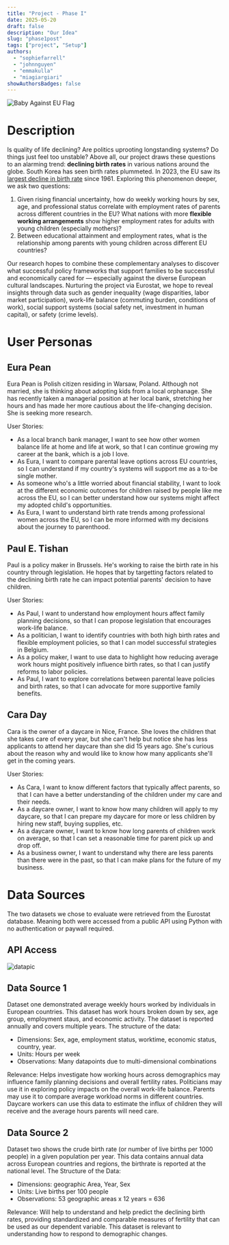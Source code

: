 ```yaml
---
title: "Project - Phase I"
date: 2025-05-20
draft: false
description: "Our Idea"
slug: "phase1post"
tags: ["project", "Setup"]
authors:
  - "sophiefarrell"
  - "johnnguyen"
  - "emmakulla"
  - "miagiargiari"
showAuthorsBadges: false
---
```


![Baby Against EU Flag](https://encrypted-tbn0.gstatic.com/images?q=tbn:ANd9GcRYTFh9IKUTedGHA0wAe1EPjhTrtf_WCVADOw&s)


# Description

Is quality of life declining? Are politics uprooting longstanding systems? Do things just feel too unstable? Above all, our project draws these questions to an alarming trend: **declining birth rates** in various nations around the globe. South Korea has seen birth rates plummeted. In 2023, the EU saw its [largest decline in birth rate](https://ec.europa.eu/eurostat/web/products-eurostat-news/w/ddn-20250307-1#:~:text=In%202023%2C%203.67%20million%20babies,down%20from%201.46%20in%202022.) since 1961. Exploring this phenomenon deeper, we ask two questions: 

1. Given rising financial uncertainty, how do weekly working hours by sex, age, and professional status correlate with employment rates of parents across different countries in the EU? What nations with more **flexible working arrangements** show higher employment rates for adults with young children (especially mothers)?
2. Between educational attainment and employment rates, what is the relationship among parents with young children across different EU countries? 

Our research hopes to combine these complementary analyses to discover what successful policy frameworks that support families to be successful and economically cared for — especially against the diverse European cultural landscapes. Nurturing the project via Eurostat, we hope to reveal insights through data such as gender inequality (wage disparities, labor market participation), work-life balance (commuting burden, conditions of work), social support systems (social safety net, investment in human capital), or safety (crime levels).

# User Personas

## Eura Pean
Eura Pean is Polish citizen residing in Warsaw, Poland. Although not married, she is thinking about adopting kids from a local orphanage. She has recently taken a managerial position at her local bank, stretching her hours and has made her more cautious about the life-changing decision. She is seeking more research.

User Stories:
- As a local branch bank manager, I want to see how other women balance life at home and life at work, so that I can continue growing my career at the bank, which is a job I love.
- As Eura, I want to compare parental leave options across EU countries, so I can understand if my country's systems will support me as a to-be single mother.
- As someone who's a little worried about financial stability, I want to look at the different economic outcomes for children raised by people like me across the EU, so I can better understand how our systems might affect my adopted child's opportunities.
- As Eura, I want to understand birth rate trends among professional women across the EU, so I can be more informed with my decisions about the journey to parenthood.

## Paul E. Tishan
Paul is a policy maker in Brussels. He's working to raise the birth rate in his country through legislation. He hopes that by targetting factors related to the declining birth rate he can impact potential parents' decision to have children. 

User Stories:
- As Paul, I want to understand how employment hours affect family planning decisions, so that I can propose legislation that encourages work-life balance.
- As a politician, I want to identify countries with both high birth rates and flexible employment policies, so that I can model successful strategies in Belgium.
- As a policy maker, I want to use data to highlight how reducing average work hours might positively influence birth rates, so that I can justify reforms to labor policies.
- As Paul, I want to explore correlations between parental leave policies and birth rates, so that I can advocate for more supportive family benefits.

## Cara Day
Cara is the owner of a daycare in Nice, France. She loves the children that she takes care of every year, but she can't help but notice she has less applicants to attend her daycare than she did 15 years ago. She's curious about the reason why and would like to know how many applicants she'll get in the coming years. 

User Stories:
- As Cara, I want to know different factors that typically affect parents, so that I can have a better understanding of the children under my care and their needs. 
- As a daycare owner, I want to know how many children will apply to my daycare, so that I can prepare my daycare for more or less children by hiring new staff, buying supplies, etc. 
- As a daycare owner, I want to know how long parents of children work on average, so that I can set a reasonable time for parent pick up and drop off. 
- As a business owner, I want to understand why there are less parents than there were in the past, so that I can make plans for the future of my business. 


# Data Sources
The two datasets we chose to evaluate were retrieved from the Eurostat database. Meaning both were accessed from a public API using Python with no authentication or paywall required. 

## API Access

![datapic](/API.png)
## Data Source 1

Dataset one demonstrated average weekly hours worked by individuals in European countries. This dataset has work hours broken down by sex, age group, employment staus, and economic activity. The dataset is reported annually and covers multiple years. 
The structure of the data:
- Dimensions: Sex, age, employment status, worktime, economic status, country, year. 
- Units: Hours per week
- Observations: Many datapoints due to multi-dimensional combinations

Relevance: Helps investigate how working hours across demographics may influence family planning decisions and overall fertility rates. Politicians may use it in exploring policy impacts on the overall work-life balance. Parents may use it to compare average workload norms in different countries. Daycare workers can use this data to estimate the influx of children they will receive and the average hours parents will need care. 


## Data Source 2
Dataset two shows the crude birth rate (or number of live births per 1000 people) in a given population per year. This data contains annual data across European countries and regions, the birthrate is reported at the national level.
The Structure of the Data:
- Dimensions: geographic Area, Year, Sex
- Units: Live births per 100 people
- Observations: 53 geographic areas x 12 years = 636

Relevance: Will help to understand and help predict the declining birth rates, providing standardized and comparable measures of fertility that can be used as our dependent variable. This dataset is relevant to understanding how to respond to demographic changes.
